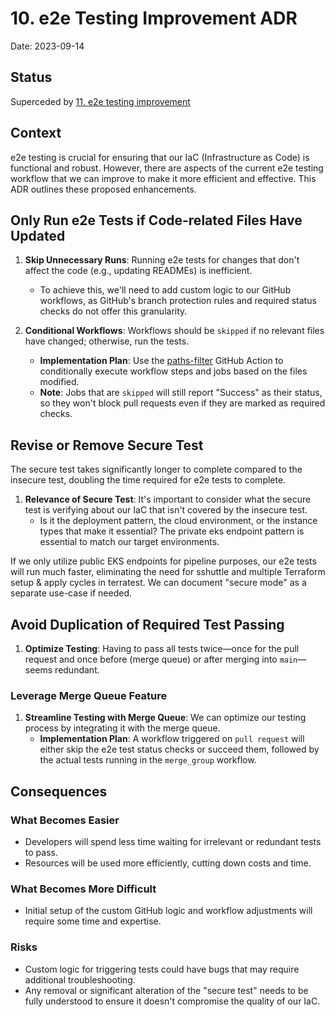 # 10. e2e Testing Improvement ADR

Date: 2023-09-14

## Status

Superceded by [11. e2e testing improvement](0011-e2e-testing-improvement.md)

## Context
e2e testing is crucial for ensuring that our IaC (Infrastructure as Code) is functional and robust. However, there are aspects of the current e2e testing workflow that we can improve to make it more efficient and effective. This ADR outlines these proposed enhancements.

## Only Run e2e Tests if Code-related Files Have Updated

1. **Skip Unnecessary Runs**: Running e2e tests for changes that don't affect the code (e.g., updating READMEs) is inefficient.
    - To achieve this, we'll need to add custom logic to our GitHub workflows, as GitHub's branch protection rules and required status checks do not offer this granularity.

2. **Conditional Workflows**: Workflows should be `skipped` if no relevant files have changed; otherwise, run the tests.
    - **Implementation Plan**: Use the [paths-filter](https://github.com/dorny/paths-filter) GitHub Action to conditionally execute workflow steps and jobs based on the files modified.
    - **Note**: Jobs that are `skipped` will still report "Success" as their status, so they won't block pull requests even if they are marked as required checks.

## Revise or Remove Secure Test

The secure test takes significantly longer to complete compared to the insecure test, doubling the time required for e2e tests to complete.

1. **Relevance of Secure Test**: It's important to consider what the secure test is verifying about our IaC that isn't covered by the insecure test.
    - Is it the deployment pattern, the cloud environment, or the instance types that make it essential? The private eks endpoint pattern is essential to match our target environments.

If we only utilize public EKS endpoints for pipeline purposes, our e2e tests will run much faster, eliminating the need for sshuttle and multiple Terraform setup & apply cycles in terratest. We can document "secure mode" as a separate use-case if needed.

## Avoid Duplication of Required Test Passing

1. **Optimize Testing**: Having to pass all tests twice—once for the pull request and once before (merge queue) or after merging into `main`—seems redundant.

### Leverage Merge Queue Feature

1. **Streamline Testing with Merge Queue**: We can optimize our testing process by integrating it with the merge queue.
    - **Implementation Plan**: A workflow triggered on `pull request` will either skip the e2e test status checks or succeed them, followed by the actual tests running in the `merge_group` workflow.

## Consequences

### What Becomes Easier

- Developers will spend less time waiting for irrelevant or redundant tests to pass.
- Resources will be used more efficiently, cutting down costs and time.

### What Becomes More Difficult

- Initial setup of the custom GitHub logic and workflow adjustments will require some time and expertise.

### Risks

- Custom logic for triggering tests could have bugs that may require additional troubleshooting.
- Any removal or significant alteration of the "secure test" needs to be fully understood to ensure it doesn't compromise the quality of our IaC.
